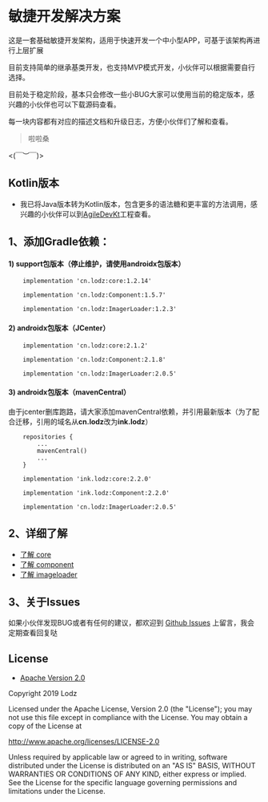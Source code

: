 # 敏捷开发解决方案
这是一套基础敏捷开发架构，适用于快速开发一个中小型APP，可基于该架构再进行上层扩展

目前支持简单的继承基类开发，也支持MVP模式开发，小伙伴可以根据需要自行选择。

目前处于稳定阶段，基本只会修改一些小BUG大家可以使用当前的稳定版本，感兴趣的小伙伴也可以下载源码查看。

每一块内容都有对应的描述文档和升级日志，方便小伙伴们了解和查看。
> 啦啦桑

<(￣︶￣)>

## Kotlin版本
 - 我已将Java版本转为Kotlin版本，包含更多的语法糖和更丰富的方法调用，感兴趣的小伙伴可以到[AgileDevKt](https://github.com/LZ9/AgileDevKt)工程查看。

## 1、添加Gradle依赖：
#### 1) support包版本（停止维护，请使用androidx包版本）
```
    implementation 'cn.lodz:core:1.2.14'
```
```
    implementation 'cn.lodz:Component:1.5.7'
```
```
    implementation 'cn.lodz:ImagerLoader:1.2.3'
```

#### 2) androidx包版本（JCenter）
```
    implementation 'cn.lodz:core:2.1.2'
```
```
    implementation 'cn.lodz:Component:2.1.8'
```
```
    implementation 'cn.lodz:ImagerLoader:2.0.5'
```
#### 3) androidx包版本（mavenCentral）
由于jcenter删库跑路，请大家添加mavenCentral依赖，并引用最新版本（为了配合迁移，引用的域名从**cn.lodz**改为**ink.lodz**）
```
    repositories {
        ...
        mavenCentral()
        ...
    }
```
```
    implementation 'ink.lodz:core:2.2.0'
```
```
    implementation 'ink.lodz:Component:2.2.0'
```
```
    implementation 'cn.lodz:ImagerLoader:2.0.5'
```
## 2、详细了解
- [了解 core](https://github.com/LZ9/AgileDev/blob/master/core/readme_core.md)
- [了解 component](https://github.com/LZ9/AgileDev/blob/master/component/readme_component.md)
- [了解 imageloader](https://github.com/LZ9/AgileDev/blob/master/imageloader/readme_imageloader.md)
## 3、关于Issues
如果小伙伴发现BUG或者有任何的建议，都欢迎到 [Github Issues](https://github.com/LZ9/AgileDev/issues) 上留言，我会定期查看回复哒

## License
- [Apache Version 2.0](http://www.apache.org/licenses/LICENSE-2.0.html)

Copyright 2019 Lodz

Licensed under the Apache License, Version 2.0 (the "License");
you may not use this file except in compliance with the License.
You may obtain a copy of the License at

<http://www.apache.org/licenses/LICENSE-2.0>

Unless required by applicable law or agreed to in writing, software
distributed under the License is distributed on an "AS IS" BASIS,
WITHOUT WARRANTIES OR CONDITIONS OF ANY KIND, either express or implied.
See the License for the specific language governing permissions and
limitations under the License.